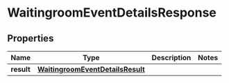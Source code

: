 

# WaitingroomEventDetailsResponse


## Properties

| Name | Type | Description | Notes |
|------------ | ------------- | ------------- | -------------|
|**result** | [**WaitingroomEventDetailsResult**](WaitingroomEventDetailsResult.md) |  |  |




